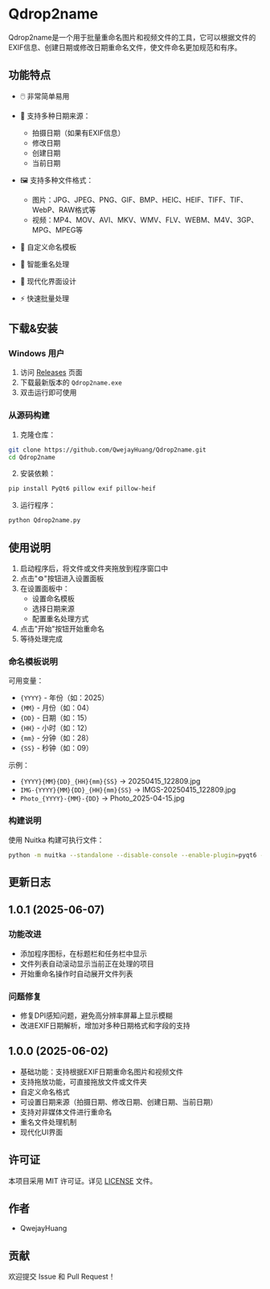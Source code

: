 # Qdrop2name

Qdrop2name是一个用于批量重命名图片和视频文件的工具，它可以根据文件的EXIF信息、创建日期或修改日期重命名文件，使文件命名更加规范和有序。

## 功能特点

- 🖱️ 非常简单易用
- 📅 支持多种日期来源：
  - 拍摄日期（如果有EXIF信息）
  - 修改日期
  - 创建日期
  - 当前日期
  
- 🖼️ 支持多种文件格式：
  - 图片：JPG、JPEG、PNG、GIF、BMP、HEIC、HEIF、TIFF、TIF、WebP、RAW格式等
  - 视频：MP4、MOV、AVI、MKV、WMV、FLV、WEBM、M4V、3GP、MPG、MPEG等
- 📝 自定义命名模板
- 🔄 智能重名处理
- 🎨 现代化界面设计
- ⚡ 快速批量处理

## 下载&安装

### Windows 用户

1. 访问 [Releases](https://github.com/QwejayHuang/Qdrop2name/releases) 页面
2. 下载最新版本的 `Qdrop2name.exe`
3. 双击运行即可使用

### 从源码构建

1. 克隆仓库：
```bash
git clone https://github.com/QwejayHuang/Qdrop2name.git
cd Qdrop2name
```

2. 安装依赖：
```bash
pip install PyQt6 pillow exif pillow-heif
```

3. 运行程序：
```bash
python Qdrop2name.py
```

## 使用说明

1. 启动程序后，将文件或文件夹拖放到程序窗口中
2. 点击"⚙"按钮进入设置面板
3. 在设置面板中：
   - 设置命名模板
   - 选择日期来源
   - 配置重名处理方式
4. 点击"开始"按钮开始重命名
5. 等待处理完成

### 命名模板说明

可用变量：
- `{YYYY}` - 年份（如：2025）
- `{MM}` - 月份（如：04）
- `{DD}` - 日期（如：15）
- `{HH}` - 小时（如：12）
- `{mm}` - 分钟（如：28）
- `{SS}` - 秒钟（如：09）

示例：
- `{YYYY}{MM}{DD}_{HH}{mm}{SS}` → 20250415_122809.jpg
- `IMG-{YYYY}{MM}{DD}_{HH}{mm}{SS}` → IMGS-20250415_122809.jpg
- `Photo_{YYYY}-{MM}-{DD}` → Photo_2025-04-15.jpg

### 构建说明

使用 Nuitka 构建可执行文件：

```bash
python -m nuitka --standalone --disable-console --enable-plugin=pyqt6 --include-module=PyQt6.QtWidgets --include-module=PyQt6.QtCore --include-module=PyQt6.QtGui --include-module=PIL --include-module=exif --include-module=pillow_heif --include-data-files=icon.ico=icon.ico --onefile --nofollow-import-to=tkinter --windows-icon-from-ico=icon.ico --remove-output --jobs=1 --lto=yes --include-data-files=settings.json=settings.json Qdrop2name.py
```

## 更新日志

## 1.0.1 (2025-06-07)

### 功能改进
- 添加程序图标，在标题栏和任务栏中显示
- 文件列表自动滚动显示当前正在处理的项目
- 开始重命名操作时自动展开文件列表

### 问题修复
- 修复DPI感知问题，避免高分辨率屏幕上显示模糊
- 改进EXIF日期解析，增加对多种日期格式和字段的支持


## 1.0.0 (2025-06-02)

- 基础功能：支持根据EXIF日期重命名图片和视频文件
- 支持拖放功能，可直接拖放文件或文件夹
- 自定义命名格式
- 可设置日期来源（拍摄日期、修改日期、创建日期、当前日期）
- 支持对非媒体文件进行重命名
- 重名文件处理机制
- 现代化UI界面 

## 许可证

本项目采用 MIT 许可证。详见 [LICENSE](LICENSE) 文件。

## 作者

- QwejayHuang

## 贡献

欢迎提交 Issue 和 Pull Request！

